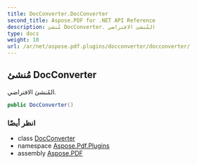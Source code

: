 ```yaml
---
title: DocConverter.DocConverter
second_title: Aspose.PDF for .NET API Reference
description: مُنشئ DocConverter. المُنشئ الافتراضي
type: docs
weight: 10
url: /ar/net/aspose.pdf.plugins/docconverter/docconverter/
---
```

## مُنشئ DocConverter

المُنشئ الافتراضي.

```csharp
public DocConverter()
```

### انظر أيضًا

* class [DocConverter](../)
* namespace [Aspose.Pdf.Plugins](../../../aspose.pdf.plugins/)
* assembly [Aspose.PDF](../../../)